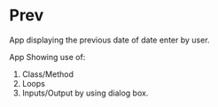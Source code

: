 # Prev
App displaying the previous date of date enter by user.

App Showing use of:
1. Class/Method
2. Loops
3. Inputs/Output by using dialog box.



